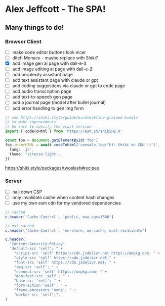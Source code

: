 # Alex Jeffcott - The SPA!

## Many things to do!

### Browser Client

- [ ] make code editor buttons look nicer
- [ ] ditch Monaco - maybe replace with Shiki?
- [x] add image gen ai page with dall-e-3
- [ ] add image editing ai page with dall-e-2
- [ ] add perplexity assistant page
- [ ] add text assistant page with claude or gpt
- [ ] add coding suggestions via claude or gpt to code page
- [ ] add audio transcription page
- [ ] add text-to-speech gen page
- [ ] add a journal page (model after bullet journal)
- [ ] add error handling to gen img form

```typescript
// see https://shiki.style/guide/bundles#fine-grained-bundle
// to make improvements
// be sure to specify the exact version
import { codeToHtml } from 'https://esm.sh/shiki@2.0'

const foo = document.getElementById('foo')
foo.innerHTML = await codeToHtml('console.log("Hi! Shiki on CDN :)")', {
  lang: 'js',
  theme: 'vitesse-light',
})
```

https://shiki.style/packages/twoslash#recipes

### Server

- [ ] nail down CSP
- [ ] only invalidate cache when content hash changes
- [ ] use my own esm cdn for my vendored dependencies

```typescript
// cached
c.header('Cache-Control', 'public, max-age=3600')

// not cached
c.header('Cache-Control', 'no-store, no-cache, must-revalidate')
```

```typescript
c.header(
  'Content-Security-Policy',
  "default-src 'self'; " +
    "script-src 'self' https://cdn.jsdelivr.net https://unpkg.com; " +
    "style-src 'self' https://cdn.jsdelivr.net;" +
    "font-src 'self' https://cdn.jsdelivr.net; " +
    "img-src 'self'; " +
    "connect-src 'self' https://unpkg.com; " +
    "manifest-src 'self'; " +
    "base-uri 'self'; " +
    "form-action 'self'; " +
    "frame-ancestors 'none'; " +
    "worker-src 'self';",
)
```
